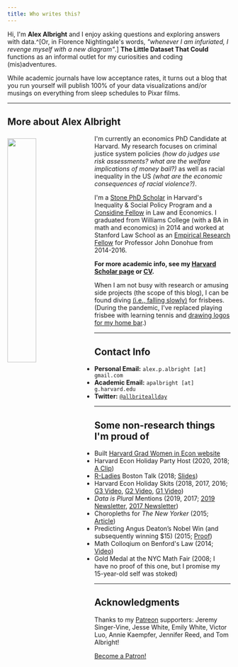 ```yaml
---
title: Who writes this?
---
```


Hi, I'm **Alex Albright** and I enjoy asking questions and exploring answers with data.^[Or, in Florence Nightingale's words, *"whenever I am infuriated, I revenge myself with a new diagram"*.] **The Little Dataset That Could** functions as an informal outlet for my curiosities and coding (mis)adventures. 

While academic journals have low acceptance rates, it turns out a blog that you run yourself will publish 100% of your data visualizations and/or musings on everything from sleep schedules to Pixar films.

---

## More about Alex Albright

<img src="/./about_files/headshots/alex-albright.jpg" style="float: left; margin-right: 15px; margin-top: 8px" alt="" width="36%" height="36%" /> 

I'm currently an economics PhD Candidate at Harvard. My research focuses on criminal justice system policies *(how do judges use risk assessments? what are the welfare implications of money bail?)* as well as racial inequality in the US *(what are the economic consequences of racial violence?)*.

I'm a [Stone PhD Scholar](https://inequality.hks.harvard.edu/fellowship-awards) in Harvard's Inequality & Social Policy Program and a [Considine Fellow](http://www.law.harvard.edu/programs/olin_center/fellowships.php) in Law and Economics. I graduated from Williams College (with a BA in math and economics) in 2014 and worked at Stanford Law School as an [Empirical Research Fellow](https://law.stanford.edu/empirical-research-fellowship/) for Professor John Donohue from 2014-2016.

**For more academic info, see my [Harvard Scholar page](https://scholar.harvard.edu/apalbright) or [CV](/about_files/alex-albright-cv.pdf).**

When I am not busy with research or amusing side projects (the scope of this blog), I can be found diving [(i.e., falling slowly)](https://www.youtube.com/watch?v=XKgPbg8epUg&feature=youtu.be&t=13s) for frisbees. (During the pandemic, I've replaced playing frisbee with learning tennis and [drawing logos for my home bar](https://twitter.com/AllbriteAllday/status/1360361785941925888?s=20).)

---

## Contact Info

- **Personal Email:** `alex.p.albright [at] gmail.com`
- **Academic Email:** `apalbright [at] g.harvard.edu`
- **Twitter:** [`@allbriteallday`](https://twitter.com/AllbriteAllday)

---

## Some non-research things I'm proud of

- Built [Harvard Grad Women in Econ website](https://harvardgwe.com/)
- Harvard Econ Holiday Party Host (2020, 2018; [A Clip](https://twitter.com/AllbriteAllday/status/1071169713101778944))
- [R-Ladies](https://rladies.org/) Boston Talk (2018; [Slides](/about_files/slides/Albright_rladies.pdf))
- Harvard Econ Holiday Skits (2018, 2017, 2016; [G3 Video](https://www.youtube.com/watch?v=5t-kS3l0Wlo), [G2 Video](https://www.youtube.com/watch?v=xU0NAKqRoY4&t=338s), [G1 Video](https://www.youtube.com/watch?v=SW0vVQQZ0TE))
- *Data is Plural* Mentions (2019, 2017; [2019 Newsletter](https://tinyletter.com/data-is-plural/letters/data-is-plural-2019-02-20-edition), [2017 Newsletter](https://tinyletter.com/data-is-plural/letters/data-is-plural-2017-11-08-edition))
- Choropleths for *The New Yorker* (2015; [Article](https://www.newyorker.com/culture/culture-desk/which-u-s-state-performs-best-in-the-new-yorker-caption-contest))
- Predicting Angus Deaton’s Nobel Win (and subsequently winning $15) (2015; [Proof](/about_files/venmogrant.png))
- Math Colloqium on Benford's Law (2014; [Video](https://www.youtube.com/watch?v=YIQOvAqFFLo)) 
- Gold Medal at the NYC Math Fair (2008; I have no proof of this one, but I promise my 15-year-old self was stoked) 

---

## Acknowledgments

Thanks to my [Patreon](https://www.patreon.com/allbriteallday) supporters: Jeremy Singer-Vine, Jesse White, Emily White, Victor Luo, Annie Kaempfer, Jennifer Reed, and Tom Albright!

<a href="https://www.patreon.com/bePatron?u=13177541" data-patreon-widget-type="become-patron-button">Become a Patron!</a><script async src="https://c6.patreon.com/becomePatronButton.bundle.js"></script>
